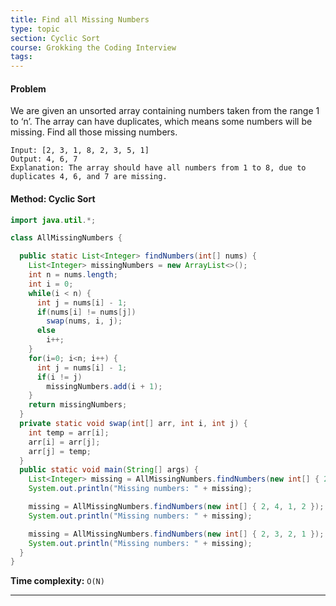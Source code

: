 ```yaml
---
title: Find all Missing Numbers
type: topic
section: Cyclic Sort
course: Grokking the Coding Interview
tags:
---
```

#### Problem
We are given an unsorted array containing numbers taken from the range 1 to ‘n’. The array can have duplicates, which means some numbers will be missing. Find all those missing numbers.

```
Input: [2, 3, 1, 8, 2, 3, 5, 1]
Output: 4, 6, 7
Explanation: The array should have all numbers from 1 to 8, due to duplicates 4, 6, and 7 are missing.
```

#### Method: Cyclic Sort
```java
import java.util.*;

class AllMissingNumbers {

  public static List<Integer> findNumbers(int[] nums) {
    List<Integer> missingNumbers = new ArrayList<>();
    int n = nums.length;
    int i = 0;
    while(i < n) {
      int j = nums[i] - 1;
      if(nums[i] != nums[j])
        swap(nums, i, j);
      else
        i++;
    }
    for(i=0; i<n; i++) {
      int j = nums[i] - 1;
      if(i != j)
        missingNumbers.add(i + 1);
    }
    return missingNumbers;
  }
  private static void swap(int[] arr, int i, int j) {
    int temp = arr[i];
    arr[i] = arr[j];
    arr[j] = temp;
  }
  public static void main(String[] args) {
    List<Integer> missing = AllMissingNumbers.findNumbers(new int[] { 2, 3, 1, 8, 2, 3, 5, 1 });
    System.out.println("Missing numbers: " + missing);

    missing = AllMissingNumbers.findNumbers(new int[] { 2, 4, 1, 2 });
    System.out.println("Missing numbers: " + missing);

    missing = AllMissingNumbers.findNumbers(new int[] { 2, 3, 2, 1 });
    System.out.println("Missing numbers: " + missing);
  }
}
```
**Time complexity:** `O(N)`


---